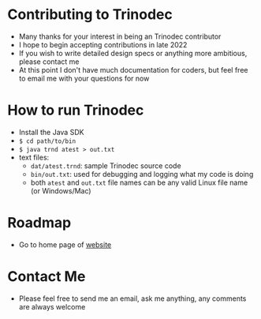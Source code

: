 # Contributing to Trinodec
* Many thanks for your interest in being an Trinodec contributor
* I hope to begin accepting contributions in late 2022
* If you wish to write detailed design specs or anything more ambitious, please contact me
* At this point I don't have much documentation for coders, but feel free to email me with your questions for now
# How to run Trinodec
* Install the Java SDK
* `$ cd path/to/bin`
* `$ java trnd atest > out.txt`
* text files:
  * `dat/atest.trnd`: sample Trinodec source code
  * `bin/out.txt`: used for debugging and logging what my code is doing
  * both `atest` and `out.txt` file names can be any valid Linux file name (or Windows/Mac)
# Roadmap
* Go to home page of [website](http://trinospace.com)
# Contact Me
* Please feel free to send me an email, ask me anything, any comments are always welcome
